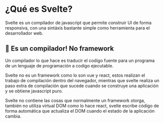 # ¿Qué es Svelte?
Svelte es un compilador de javascript que permite construir UI de forma responsiva, con una sintáxis bastante simple como herramienta para el desarrollador web. 

## :eyes: Es un compilador! No framework 
Un compilador lo que hace es traducir el codigo fuente para un programa de un lenguaje de programación a codigo ejecutable.

Svelte no es un framework como lo son vue y react, estos realizan el trabajo de compilación dentro del navegador, mientras que svelte realiza un paso extra de compilación que sucede cuando se construye una aplicación y se obtiene javascript puro.

Svelte no contiene las cosas que normalmente un framework otorga, también no utiliza virtual DOM como lo hace react, svelte escribe código de forma automática que actualiza el DOM cuando el estado de la aplicación cambia.

